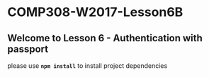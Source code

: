 # COMP308-W2017-Lesson6B

## Welcome to Lesson 6 - Authentication with passport

please use **`npm install`** to install project dependencies
